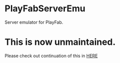 # PlayFabServerEmu
Server emulator for PlayFab.

# This is now unmaintained.
Please check out continuation of this in [HERE](https://github.com/ServerEmus/Plugin.PlayFab)
